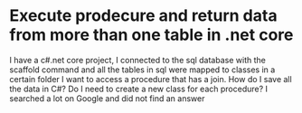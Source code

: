 
# Execute prodecure and return data from more than one table in .net core

I have a c#.net core project, I connected to the sql database with the scaffold command and all the tables in sql were mapped to classes in a certain folder
I want to access a procedure that has a join. How do I save all the data in C#? Do I need to create a new class for each procedure?
I searched a lot on Google and did not find an answer

        
